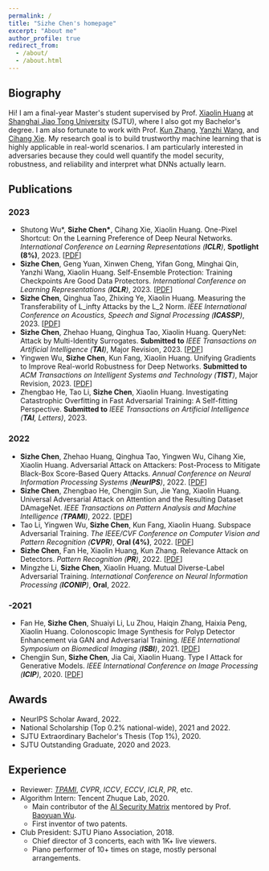 ```yaml
---
permalink: /
title: "Sizhe Chen's homepage"
excerpt: "About me"
author_profile: true
redirect_from: 
  - /about/
  - /about.html
---
```


  
Biography
------
Hi! I am a final-year Master's student supervised by Prof. [Xiaolin Huang](http://www.pami.sjtu.edu.cn/en/xiaolin) at [Shanghai Jiao Tong University](http://en.sjtu.edu.cn) (SJTU), where I also got my Bachelor's degree. I am also fortunate to work with Prof. [Kun Zhang](https://www.andrew.cmu.edu/user/kunz1/index.html), [Yanzhi Wang](https://web.northeastern.edu/yanzhiwang), and [Cihang Xie](https://cihangxie.github.io). My research goal is to build trustworthy machine learning that is highly applicable in real-world scenarios. I am particularly interested in adversaries because they could well quantify the model security, robustness, and reliability and interpret what DNNs actually learn. 

Publications
------

### 2023
+ Shutong Wu\*, **Sizhe Chen\***, Cihang Xie, Xiaolin Huang. One-Pixel Shortcut: On the Learning Preference of Deep Neural Networks. *International Conference on Learning Representations (**ICLR**)*, **Spotlight (8%)**, 2023. [[PDF](https://openreview.net/forum?id=p7G8t5FVn2h)]
+ **Sizhe Chen**, Geng Yuan, Xinwen Cheng, Yifan Gong, Minghai Qin, Yanzhi Wang, Xiaolin Huang. Self-Ensemble Protection: Training Checkpoints Are Good Data Protectors. *International Conference on Learning Representations (**ICLR**)*, 2023. [[PDF](https://openreview.net/forum?id=9MO7bjoAfIA)]
+ **Sizhe Chen**, Qinghua Tao, Zhixing Ye, Xiaolin Huang. Measuring the Transferability of L_infty Attacks by the L_2 Norm. *IEEE International Conference on Acoustics, Speech and Signal Processing (**ICASSP**)*, 2023. [[PDF](https://arxiv.org/abs/2102.10343)]
+ **Sizhe Chen**, Zhehao Huang, Qinghua Tao, Xiaolin Huang. QueryNet: Attack by Multi-Identity Surrogates. **Submitted to** *IEEE Transactions on Artificial Intelligence (**TAI**)*, Major Revision, 2023. [[PDF](https://arxiv.org/abs/2105.15010)]
+ Yingwen Wu, **Sizhe Chen**, Kun Fang, Xiaolin Huang. Unifying Gradients to Improve Real-world Robustness for Deep Networks. **Submitted to** *ACM Transactions on Intelligent Systems and Technology (**TIST**)*, Major Revision, 2023. [[PDF](http://arxiv.org/abs/2208.06228)]
+ Zhengbao He, Tao Li, **Sizhe Chen**, Xiaolin Huang. Investigating Catastrophic Overfitting in Fast Adversarial Training: A Self-fitting Perspective.  **Submitted to** *IEEE Transactions on Artificial Intelligence (**TAI**, Letters)*, 2023.

### 2022
+ **Sizhe Chen**, Zhehao Huang, Qinghua Tao, Yingwen Wu, Cihang Xie, Xiaolin Huang. Adversarial Attack on Attackers: Post-Process to Mitigate Black-Box Score-Based Query Attacks. *Annual Conference on Neural Information Processing Systems (**NeurIPS**)*, 2022. [[PDF](https://neurips.cc/virtual/2022/poster/54907)]
+ **Sizhe Chen**, Zhengbao He, Chengjin Sun, Jie Yang, Xiaolin Huang. Universal Adversarial Attack on Attention and the Resulting Dataset DAmageNet. *IEEE Transactions on Pattern Analysis and Machine Intelligence (**TPAMI**)*, 2022. [[PDF](https://ieeexplore.ieee.org/document/9238430)]
+ Tao Li, Yingwen Wu, **Sizhe Chen**, Kun Fang, Xiaolin Huang. Subspace Adversarial Training. *The IEEE/CVF Conference on Computer Vision and Pattern Recognition (**CVPR**)*, **Oral (4%)**, 2022. [[PDF](https://openaccess.thecvf.com/content/CVPR2022/html/Li_Subspace_Adversarial_Training_CVPR_2022_paper)]
+ **Sizhe Chen**, Fan He, Xiaolin Huang, Kun Zhang. Relevance Attack on Detectors. *Pattern Recognition (**PR**)*, 2022. [[PDF](https://www.sciencedirect.com/science/article/pii/S0031320321006671)]
+ Mingzhe Li, **Sizhe Chen**, Xiaolin Huang. Mutual Diverse-Label Adversarial Training. *International Conference on Neural Information Processing (**ICONIP**)*, **Oral**, 2022. 

### -2021
+ Fan He, **Sizhe Chen**, Shuaiyi Li, Lu Zhou, Haiqin Zhang, Haixia Peng, Xiaolin Huang. Colonoscopic Image Synthesis for Polyp Detector Enhancement via GAN and Adversarial Training. *IEEE International Symposium on Biomedical Imaging (**ISBI**)*, 2021. [[PDF](https://ieeexplore.ieee.org/document/9434050)]
+ Chengjin Sun, **Sizhe Chen**, Jia Cai, Xiaolin Huang. Type I Attack for Generative Models. *IEEE International Conference on Image Processing (**ICIP**)*, 2020. [[PDF](https://ieeexplore.ieee.org/document/9191032)]


Awards
------
+ NeurIPS Scholar Award, 2022.
+ National Scholarship (Top 0.2% national-wide), 2021 and 2022.
+ SJTU Extraordinary Bachelor's Thesis (Top 1%), 2020.
+ SJTU Outstanding Graduate, 2020 and 2023.

Experience
------
+ Reviewer: [*TPAMI*](https://www.computer.org/csdl/journal/tp/2021/12/09600583/1yeDrH64Edq), *CVPR*, *ICCV*, *ECCV*, *ICLR*, *PR*, etc.
+ Algorithm Intern: Tencent Zhuque Lab, 2020.
   + Main contributor of the [AI Security Matrix](https://aisecmatrix.org/en) mentored by Prof. [Baoyuan Wu](https://sites.google.com/site/baoyuanwu2015/home).
   + First inventor of two patents.
+ Club President: SJTU Piano Association, 2018.
   + Chief director of 3 concerts, each with 1K+ live viewers.
   + Piano performer of 10+ times on stage, mostly personal arrangements.
